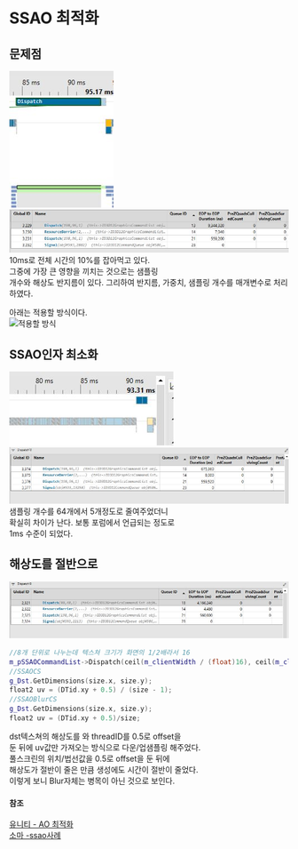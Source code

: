 # SSAO 최적화

## 문제점

![기존 방식1](ssaoGen+Blur시간.JPG)  
![기존 방식2](ssaoGen+Blur시간2.JPG)  
10ms로 전체 시간의 10%를 잡아먹고 있다.  
그중에 가장 큰 영향을 끼치는 것으로는 샘플링  
개수와 해상도 반지름이 있다. 그리하여
반지름, 가중치, 샘플링 개수를 매개변수로 처리하였다.

아래는 적용할 방식이다.  
![적용할 방식](https://images-blogger-opensocial.googleusercontent.com/gadgets/proxy?url=http%3A%2F%2F2.bp.blogspot.com%2F-tGN-9pPKhNc%2FUte_k4lSnMI%2FAAAAAAAAAGE%2FuFb42V2-k2E%2Fs1600%2Fimplementation.png&container=blogger&gadget=a&rewriteMime=image%2F*&width=700&auto=webp&quality=80&disable=upscale)

## SSAO인자 최소화

![새 방식1](ssaoGen+Blur시간3.JPG)
![새 방식2](ssaoGen+Blur시간4.JPG)  
샘플링 개수를 64개에서 5개정도로 줄여주었더니  
확실히 차이가 난다. 보통 포럼에서 언급되는 정도로  
1ms 수준이 되었다.

## 해상도를 절반으로

![새 방식1](ssaoGen+Blur시간5.JPG)

```C++
//8개 단위로 나누는데 텍스쳐 크기가 화면의 1/2배라서 16
m_pSSAOCommandList->Dispatch(ceil(m_clientWidth / (float)16), ceil(m_clientHeight / (float)16), 1);
//SSAOCS
g_Dst.GetDimensions(size.x, size.y);
float2 uv = (DTid.xy + 0.5) / (size - 1);
//SSAOBlurCS
g_Dst.GetDimensions(size.x, size.y);
float2 uv = (DTid.xy + 0.5)/size;
```

dst텍스쳐의 해상도를 와 threadID를 0.5로 offset을  
둔 뒤에 uv값만 가져오는 방식으로 다운/업샘플링 해주었다.  
풀스크린의 위치/법선값을 0.5로 offset을 둔 뒤에  
해상도가 절반이 줄은 만큼 생성에도 시간이 절반이 줄었다.  
이렇게 보니 Blur자체는 병목이 아닌 것으로 보인다.

#### 참조

[유니티 - AO 최적화](https://docs.unity3d.com/Packages/com.unity.render-pipelines.universal@14.0/manual/post-processing-ssao.html)  
[소마 -ssao사례](https://www.gamedeveloper.com/programming/generating-smooth-and-cheap-ssao-using-temporal-blur)
